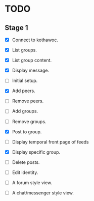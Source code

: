 # TODO

## Stage 1

- [x] Connect to kothawoc.
- [x] List groups.
- [x] List group content.
- [x] Display message.
- [ ] Initial setup.
- [x] Add peers.
- [ ] Remove peers.
- [ ] Add groups.
- [ ] Remove groups.
- [x] Post to group.
- [ ] Display temporal front page of feeds
- [x] Display specific group.
- [ ] Delete posts.
- [ ] Edit identity.
- [ ] A forum style view.
- [ ] A chat/messenger style view.

